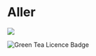 # Aller
<img src="https://travis-ci.com/DragonStuff/Aller.svg?token=Zkf9dE2sC6bysdtNK8R6&branch=master" />

![Green Tea Licence Badge](https://img.shields.io/badge/LICENCE-Green%20Tea-brightgreen.svg?link=https://github.com/DragonStuff/GreenTeaLicence&link=https://github.com/DragonStuff/GreenTeaLicence)
